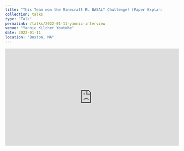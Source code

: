 ```yaml
---
title: "This Team won the Minecraft RL BASALT Challenge! (Paper Explanation & Interview with the authors)"
collection: talks
type: "Talk"
permalink: /talks/2022-01-11-yannic-interview
venue: "Yannic Kilcher Youtube"
date: 2022-01-11
location: "Boston, MA"
---
```


<iframe width="560" height="315" src="https://www.youtube.com/embed/a4P8v8lGFPw" title="YouTube video player" frameborder="0" allow="accelerometer; autoplay; clipboard-write; encrypted-media; gyroscope; picture-in-picture" allowfullscreen></iframe>